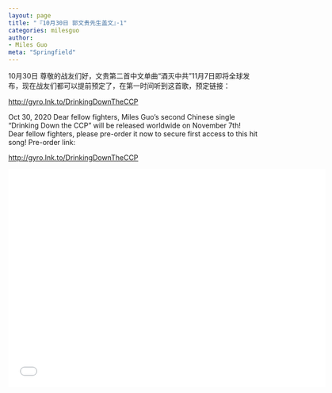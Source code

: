 ```yaml
---
layout: page
title: "『10月30日 郭文贵先生盖文』·1"
categories: milesguo
author:
- Miles Guo
meta: "Springfield"
---
```


10月30日 尊敬的战友们好，文贵第二首中文单曲“酒灭中共”11月7日即将全球发布，现在战友们都可以提前预定了，在第一时间听到这首歌，预定链接：

http://gyro.lnk.to/DrinkingDownTheCCP

Oct 30, 2020 Dear fellow fighters, Miles Guo’s second Chinese single “Drinking Down the CCP” will be released worldwide on November 7th! Dear fellow fighters, please pre-order it now to secure first access to this hit song!
Pre-order link:

http://gyro.lnk.to/DrinkingDownTheCCP 

<center>
<iframe width="640" height="440" src="../../../../video/milesguo/2020_10_30_Miles_Guo_Getter_1.MOV" frameborder="0" allow="accelerometer; autoplay; encrypted-media; gyroscope; picture-in-picture" allowfullscreen></iframe>
</center>
